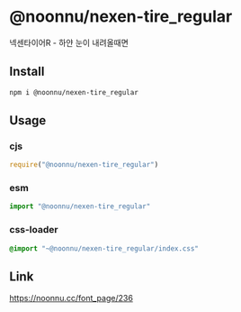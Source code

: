 # @noonnu/nexen-tire_regular
넥센타이어R - 하얀 눈이 내려올때면

## Install
```sh
npm i @noonnu/nexen-tire_regular
```
## Usage
### cjs
```js
require("@noonnu/nexen-tire_regular")
```
### esm
```js
import "@noonnu/nexen-tire_regular"
```
### css-loader
```css
@import "~@noonnu/nexen-tire_regular/index.css"
```

## Link
https://noonnu.cc/font_page/236